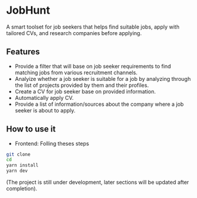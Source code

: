 # JobHunt
A smart toolset for job seekers that helps find suitable jobs, apply with tailored CVs, and research companies before applying.

## Features
- Provide a filter that will base on job seeker requirements to find matching jobs from various recruitment channels.
- Analyize whether a job seeker is suitable for a job by analyzing through the list of projects
provided by them and their profiles.
- Create a CV for job seeker base on provided information.
- Automatically apply CV.
- Provide a list of information/sources about the company where a job seeker is about to apply. 

## How to use it
- Frontend: Folling theses steps
```bash
git clone
cd 
yarn install
yarn dev
```
(The project is still under development, later sections will be updated after completion).
